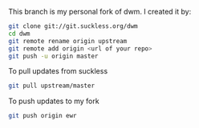 This branch is my personal fork of dwm. I created it by:

```sh
git clone git://git.suckless.org/dwm
cd dwm
git remote rename origin upstream
git remote add origin <url of your repo>
git push -u origin master
```

To pull updates from suckless

```sh
git pull upstream/master
```

To push updates to my fork

```sh
git push origin ewr
```
